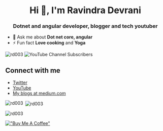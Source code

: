 <h1 align="center">Hi 👋, I'm Ravindra Devrani</h1>
<h3 align="center">Dotnet and angular developer, blogger and tech youtuber</h3>

- 💬 Ask me about **Dot net core, angular**
- ⚡ Fun fact **Love cooking** and **Yoga**

<p align="left"> <img src="https://komarev.com/ghpvc/?username=rd003&label=Profile%20views&color=0e75b6&style=flat" alt="rd003" /> <img alt="YouTube Channel Subscribers" src="https://img.shields.io/youtube/channel/subscribers/UCzTMzmLbuEWOUmpzo9vaV7Q?style=social" decoding="async" class="r-16l9doz r-13qz1uu" style="max-width: 300px;"> </p>

## Connect with me
- [Twitter](https://twitter.com/ravi_devrani)
- [YouTube](https://www.youtube.com/@ravindradevrani)
- [My blogs at medium.com](https://medium.com/@ravindradevrani)


<p><img align="left" src="https://github-readme-stats.vercel.app/api/top-langs?username=rd003&show_icons=true&locale=en&layout=compact" alt="rd003" /></p>

<p>&nbsp;<img align="center" src="https://github-readme-stats.vercel.app/api?username=rd003&show_icons=true&locale=en" alt="rd003" /></p>

<p><img align="center" src="https://github-readme-streak-stats.herokuapp.com/?user=rd003&" alt="rd003" /></p>

[!["Buy Me A Coffee"](https://www.buymeacoffee.com/assets/img/custom_images/orange_img.png)](https://www.buymeacoffee.com/ravindradevrani)
